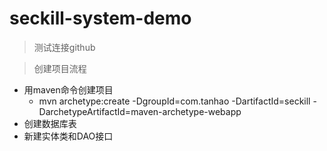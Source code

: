 # seckill-system-demo
> 测试连接github

> 创建项目流程

* 用maven命令创建项目
    * mvn archetype:create -DgroupId=com.tanhao -DartifactId=seckill -DarchetypeArtifactId=maven-archetype-webapp
* 创建数据库表
* 新建实体类和DAO接口